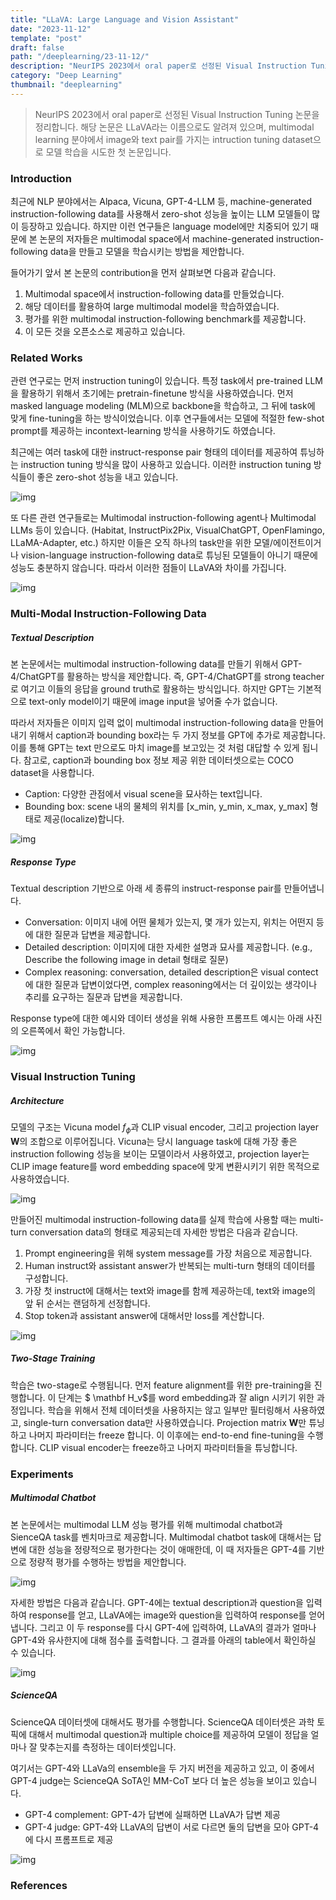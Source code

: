```yaml
---
title: "LLaVA: Large Language and Vision Assistant"
date: "2023-11-12"
template: "post"
draft: false
path: "/deeplearning/23-11-12/"
description: "NeurIPS 2023에서 oral paper로 선정된 Visual Instruction Tuning 논문을 정리합니다. 해당 논문은 LLaVA라는 이름으로도 알려져 있으며, multimodal learning 분야에서 image와 text pair를 가지는 intruction tuning dataset으로 모델 학습을 시도한 첫 논문입니다."
category: "Deep Learning"
thumbnail: "deeplearning"
---
```


> NeurIPS 2023에서 oral paper로 선정된 Visual Instruction Tuning 논문을 정리합니다. 해당 논문은 LLaVA라는 이름으로도 알려져 있으며, multimodal learning 분야에서 image와 text pair를 가지는 intruction tuning dataset으로 모델 학습을 시도한 첫 논문입니다.

### Introduction

최근에 NLP 분야에서는 Alpaca, Vicuna, GPT-4-LLM 등, machine-generated instruction-following data를 사용해서 zero-shot 성능을 높이는 LLM 모델들이 많이 등장하고 있습니다. 하지만 이런 연구들은 language model에만 치중되어 있기 때문에 본 논문의 저자들은 multimodal space에서 machine-generated instruction-following data을 만들고 모델을 학습시키는 방법을 제안합니다.

들어가기 앞서 본 논문의 contribution을 먼저 살펴보면 다음과 같습니다.

1. Multimodal space에서 instruction-following data를 만들었습니다.
2. 해당 데이터를 활용하여 large multimodal model을 학습하였습니다.
3. 평가를 위한 multimodal instruction-following benchmark를 제공합니다.
4. 이 모든 것을 오픈소스로 제공하고 있습니다.

### Related Works

관련 연구로는 먼저 instruction tuning이 있습니다. 특정 task에서 pre-trained LLM을 활용하기 위해서 초기에는 pretrain-finetune 방식을 사용하였습니다. 먼저 masked language modeling (MLM)으로 backbone을 학습하고, 그 뒤에 task에 맞게 fine-tuning을 하는 방식이었습니다. 이후 연구들에서는 모델에 적절한 few-shot prompt를 제공하는 incontext-learning 방식을 사용하기도 하였습니다.

최근에는 여러 task에 대한 instruct-response pair 형태의 데이터를 제공하여 튜닝하는 instruction tuning 방식을 많이 사용하고 있습니다. 이러한 instruction tuning 방식들이 좋은 zero-shot 성능을 내고 있습니다.

![img](../img/23-11-12-1.png)

또 다른 관련 연구들로는 Multimodal instruction-following agent나 Multimodal LLMs 등이 있습니다. (Habitat, InstructPix2Pix, VisualChatGPT, OpenFlamingo, LLaMA-Adapter, etc.) 하지만 이들은 오직 하나의 task만을 위한 모델/에이전트이거나 vision-language instruction-following data로 튜닝된 모델들이 아니기 때문에 성능도 충분하지 않습니다. 따라서 이러한 점들이 LLaVA와 차이를 가집니다.

![img](../img/23-11-12-2.png)

### Multi-Modal Instruction-Following Data

##### Textual Description

본 논문에서는 multimodal instruction-following data를 만들기 위해서 GPT-4/ChatGPT를 활용하는 방식을 제안합니다. 즉, GPT-4/ChatGPT를 strong teacher로 여기고 이들의 응답을 ground truth로 활용하는 방식입니다. 하지만 GPT는 기본적으로 text-only model이기 때문에 image input을 넣어줄 수가 없습니다.

따라서 저자들은 이미지 입력 없이 multimodal instruction-following data을 만들어내기 위해서 caption과 bounding box라는 두 가지 정보를 GPT에 추가로 제공합니다. 이를 통해 GPT는 text 만으로도 마치 image를 보고있는 것 처럼 대답할 수 있게 됩니다. 참고로, caption과 bounding box 정보 제공 위한 데이터셋으로는 COCO dataset을 사용합니다.

- Caption: 다양한 관점에서 visual scene을 묘사하는 text입니다.
- Bounding box: scene 내의 물체의 위치를 [x_min, y\_min, x\_max, y\_max] 형태로 제공(localize)합니다.

![img](../img/23-11-12-3.png)

##### Response Type

Textual description 기반으로 아래 세 종류의 instruct-response pair를 만들어냅니다.

- Conversation: 이미지 내에 어떤 물체가 있는지, 몇 개가 있는지, 위치는 어떤지 등에 대한 질문과 답변을 제공합니다.
- Detailed description: 이미지에 대한 자세한 설명과 묘사를 제공합니다. (e.g., Describe the following image in detail 형태로 질문)
- Complex reasoning: conversation, detailed description은 visual contect에 대한 질문과 답변이었다면, complex reasoning에서는 더 깊이있는 생각이나 추리를 요구하는 질문과 답변을 제공합니다. 

Response type에 대한 예시와 데이터 생성을 위해 사용한 프롬프트 예시는 아래 사진의 오른쪽에서 확인 가능합니다.

![img](../img/23-11-12-4.png)

### Visual Instruction Tuning

##### Architecture

모델의 구조는 Vicuna model $f_\phi$과 CLIP visual encoder, 그리고 projection layer $\mathbf W$의 조합으로 이루어집니다. Vicuna는 당시 language task에 대해 가장 좋은 instruction following 성능을 보이는 모델이라서 사용하였고, projection layer는 CLIP image feature를 word embedding space에 맞게 변환시키기 위한 목적으로 사용하였습니다.

![img](../img/23-11-12-5.png)

만들어진 multimodal instruction-following data를 실제 학습에 사용할 때는 multi-turn conversation data의 형태로 제공되는데 자세한 방법은 다음과 같습니다.

1. Prompt engineering을 위해 system message를 가장 처음으로 제공합니다.
2. Human instruct와 assistant answer가 반복되는 multi-turn 형태의 데이터를 구성합니다.
3. 가장 첫 instruct에 대해서는 text와 image를 함께 제공하는데, text와 image의 앞 뒤 순서는 랜덤하게 선정합니다.
4. Stop token과 assistant answer에 대해서만 loss를 계산합니다.

![img](../img/23-11-12-6.png)

##### Two-Stage Training

학습은 two-stage로 수행됩니다. 먼저 feature alignment를 위한 pre-training을 진행합니다. 이 단계는 $ \mathbf H_v$를 word embedding과 잘 align 시키기 위한 과정입니다. 학습을 위해서 전체 데이터셋을 사용하지는 않고 일부만 필터링해서 사용하였고, single-turn conversation data만 사용하였습니다. Projection matrix $\mathbf W$만 튜닝하고 나머지 파라미터는 freeze 합니다. 이 이후에는 end-to-end fine-tuning을 수행합니다. CLIP visual encoder는 freeze하고 나머지 파라미터들을 튜닝합니다. 

### Experiments

##### Multimodal Chatbot

본 논문에서는 multimodal LLM 성능 평가를 위해 multimodal chatbot과 SienceQA task를 벤치마크로 제공합니다. Multimodal chatbot task에 대해서는 답변에 대한 성능을 정량적으로 평가한다는 것이 애매한데, 이 때 저자들은 GPT-4를 기반으로 정량적 평가를 수행하는 방법을 제안합니다. 

![img](../img/23-11-12-7.png)

자세한 방법은 다음과 같습니다. GPT-4에는 textual description과 question을 입력하여 response를 얻고, LLaVA에는 image와 question을 입력하여 response를 얻어냅니다. 그리고 이 두 response를 다시 GPT-4에 입력하여, LLaVA의 결과가 얼마나 GPT-4와 유사한지에 대해 점수를 출력합니다. 그 결과를 아래의 table에서 확인하실 수 있습니다. 

![img](../img/23-11-12-8.png)

##### ScienceQA

ScienceQA 데이터셋에 대해서도 평가를 수행합니다. ScienceQA 데이터셋은 과학 토픽에 대해서 multimodal question과 multiple choice를 제공하여 모델이 정답을 얼마나 잘 맞추는지를 측정하는 데이터셋입니다. 

여기서는 GPT-4와 LLaVa의 ensemble을 두 가지 버전을 제공하고 있고, 이 중에서 GPT-4 judge는 ScienceQA SoTA인 MM-CoT 보다 더 높은 성능을 보이고 있습니다.

- GPT-4 complement: GPT-4가 답변에 실패하면 LLaVA가 답변 제공
- GPT-4 judge: GPT-4와 LLaVA의 답변이 서로 다르면 둘의 답변을 모아 GPT-4에 다시 프롬프트로 제공

![img](../img/23-11-12-9.png)

### References

[^1]:Jason Wei, et al. "Finetuned Language Models are Zero-Shot Learners." *International Conference on Learning Representations*. 2022.
[^2]: Anas Awadalla, et al. "Openflamingo: An open-source framework for training large autoregressive vision-language models." *arXiv preprint arXiv:2308.01390* (2023).
[^3]: Haotian Liu, et al. "Visual Instruction Tuning." NeurIPS 2023.
[^4]:  Pan Lu, et al., "Learn to Explain: Multimodal Reasoning via Thought Chains for Science Question Answering," The 36th Conference on Neural Information Processing Systems (NeurIPS), 2022.
